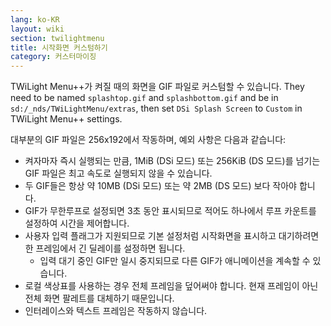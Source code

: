 ```yaml
---
lang: ko-KR
layout: wiki
section: twilightmenu
title: 시작화면 커스텀하기
category: 커스터마이징
---
```


TWiLight Menu++가 켜질 때의 화면을 GIF 파일로 커스텀할 수 있습니다. They need to be named `splashtop.gif` and `splashbottom.gif` and be in `sd:/_nds/TWiLightMenu/extras`, then set `DSi Splash Screen` to `Custom` in TWiLight Menu++ settings.

대부분의 GIF 파일은 256x192에서 작동하며, 예외 사항은 다음과 같습니다:
- 켜자마자 즉시 실행되는 만큼, 1MiB (DSi 모드) 또는 256KiB (DS 모드)를 넘기는 GIF 파일은 최고 속도로 실행되지 않을 수 있습니다.
- 두 GIF들은 항상 약 10MB (DSi 모드) 또는 약 2MB (DS 모드) 보다 작아야 합니다.
- GIF가 무한루프로 설정되면 3초 동안 표시되므로 적어도 하나에서 루프 카운트를 설정하여 시간을 제어합니다.
- 사용자 입력 플래그가 지원되므로 기본 설정처럼 시작화면을 표시하고 대기하려면 한 프레임에서 긴 딜레이를 설정하면 됩니다.
  - 입력 대기 중인 GIF만 일시 중지되므로 다른 GIF가 애니메이션을 계속할 수 있습니다.
- 로컬 색상표를 사용하는 경우 전체 프레임을 덮어써야 합니다. 현재 프레임이 아닌 전체 화면 팔레트를 대체하기 때문입니다.
- 인터레이스와 텍스트 프레임은 작동하지 않습니다.
